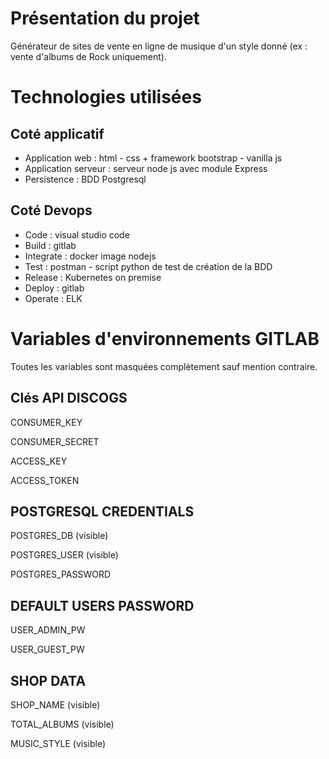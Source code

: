 # Présentation du projet

Générateur de sites de vente en ligne de musique d'un style donné (ex : vente d'albums de Rock uniquement).

# Technologies utilisées

## Coté applicatif

* Application web : html - css + framework bootstrap - vanilla js
* Application serveur : serveur node js avec module Express
* Persistence : BDD Postgresql

## Coté Devops

* Code : visual studio code
* Build : gitlab
* Integrate : docker image nodejs
* Test : postman - script python de test de création de la BDD
* Release : Kubernetes on premise
* Deploy : gitlab
* Operate : ELK

# Variables d'environnements GITLAB

Toutes les variables sont masquées complètement sauf mention contraire.

## Clés API DISCOGS

CONSUMER_KEY

CONSUMER_SECRET

ACCESS_KEY

ACCESS_TOKEN

## POSTGRESQL CREDENTIALS

POSTGRES_DB (visible)

POSTGRES_USER (visible)

POSTGRES_PASSWORD

## DEFAULT USERS PASSWORD 

USER_ADMIN_PW

USER_GUEST_PW

## SHOP DATA

SHOP_NAME (visible)

TOTAL_ALBUMS (visible)

MUSIC_STYLE (visible)




